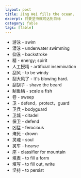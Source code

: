 ```yaml
---
layout: post
title: Jing Wei fills the ocean.
excerpt: 只要坚持就可达到目标
category: fable
tags: [fable]
---
```


* 游泳 - swim
* 潜泳 - underwater swimming
* 仰泳 - backstroke
* 精 - energy; spirit
* 人工授精 - artificial insemination
* 刮风 - to be windy
* 刮大风了 - It's blowing hard.
* 刮胡子 - shave the beard
* 刮鱼鳞 - scale a fish
* 卷 - sweep
* 卫 - defend，protect，guard
* 卫兵 - bodyguard
* 卫城 - citadel
* 保卫 - defend
* 凶猛 - ferocious
* 淹死 - drown
* 灵魂 - soul
* 灵车 - hearse
* 座 - classifier for mountain
* 填表 - to fill a form
* 填写 - to fill out, write
* 坚持 - to persist
